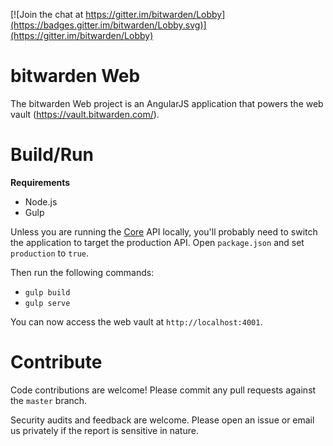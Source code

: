 [![Join the chat at https://gitter.im/bitwarden/Lobby](https://badges.gitter.im/bitwarden/Lobby.svg)](https://gitter.im/bitwarden/Lobby)

# bitwarden Web

The bitwarden Web project is an AngularJS application that powers the web vault (https://vault.bitwarden.com/).

# Build/Run

**Requirements**

- Node.js
- Gulp

Unless you are running the [Core](https://github.com/bitwarden/core) API locally, you'll probably need to switch the 
application to target the production API. Open `package.json` and set `production` to `true`.

Then run the following commands:

- `gulp build`
- `gulp serve`

You can now access the web vault at `http://localhost:4001`.

# Contribute

Code contributions are welcome! Please commit any pull requests against the `master` branch.

Security audits and feedback are welcome. Please open an issue or email us privately if the report is sensitive in nature.

